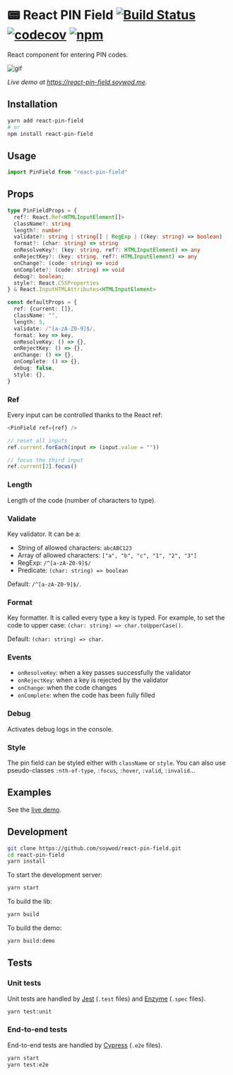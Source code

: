 # 📟 React PIN Field [![Build Status](https://travis-ci.org/soywod/react-pin-field.svg?branch=master)](https://travis-ci.org/soywod/react-pin-field) [![codecov](https://codecov.io/gh/soywod/react-pin-field/branch/master/graph/badge.svg)](https://codecov.io/gh/soywod/react-pin-field) [![npm](https://img.shields.io/npm/v/react-pin-field?label=npm)](https://www.npmjs.com/package/react-pin-field)

React component for entering PIN codes.

![gif](https://user-images.githubusercontent.com/10437171/70847884-f9d35f00-1e69-11ea-8152-1c70eda12137.gif)

*Live demo at https://react-pin-field.soywod.me.*

## Installation

```bash
yarn add react-pin-field
# or
npm install react-pin-field
```

## Usage

```typescript
import PinField from "react-pin-field"
```

## Props

```typescript
type PinFieldProps = {
  ref?: React.Ref<HTMLInputElement[]>
  className?: string
  length?: number
  validate?: string | string[] | RegExp | ((key: string) => boolean)
  format?: (char: string) => string
  onResolveKey?: (key: string, ref?: HTMLInputElement) => any
  onRejectKey?: (key: string, ref?: HTMLInputElement) => any
  onChange?: (code: string) => void
  onComplete?: (code: string) => void
  debug?: boolean;
  style?: React.CSSProperties
} & React.InputHTMLAttributes<HTMLInputElement>

const defaultProps = {
  ref: {current: []},
  className: "",
  length: 5,
  validate: /^[a-zA-Z0-9]$/,
  format: key => key,
  onResolveKey: () => {},
  onRejectKey: () => {},
  onChange: () => {},
  onComplete: () => {},
  debug: false,
  style: {},
}
```

### Ref

Every input can be controlled thanks to the React ref:

```typescript
<PinField ref={ref} />

// reset all inputs
ref.current.forEach(input => (input.value = ""))

// focus the third input
ref.current[2].focus()
```

### Length

Length of the code (number of characters to type).

### Validate

Key validator. It can be a:

- String of allowed characters: `abcABC123`
- Array of allowed characters: `["a", "b", "c", "1", "2", "3"]`
- RegExp: `/^[a-zA-Z0-9]$/`
- Predicate: `(char: string) => boolean`

Default: `/^[a-zA-Z0-9]$/`.

### Format

Key formatter. It is called every type a key is typed. For example, to
set the code to upper case: `(char: string) => char.toUpperCase()`.

Default: `(char: string) => char`.

### Events

- `onResolveKey`: when a key passes successfully the validator
- `onRejectKey`: when a key is rejected by the validator
- `onChange`: when the code changes
- `onComplete`: when the code has been fully filled

### Debug

Activates debug logs in the console.

### Style

The pin field can be styled either with `className` or `style`. You
can also use pseudo-classes `:nth-of-type`, `:focus`, `:hover`,
`:valid`, `:invalid`…

## Examples

See the [live demo](https://react-pin-field.soywod.me).

## Development

```bash
git clone https://github.com/soywod/react-pin-field.git
cd react-pin-field
yarn install
```

To start the development server:

```bash
yarn start
```

To build the lib:

```bash
yarn build
```

To build the demo:

```bash
yarn build:demo
```

## Tests

### Unit tests

Unit tests are handled by [Jest](https://jestjs.io/) (`.test` files)
and [Enzyme](https://airbnb.io/enzyme/) (`.spec` files).

```bash
yarn test:unit
```

### End-to-end tests

End-to-end tests are handled by [Cypress](https://www.cypress.io)
(`.e2e` files).

```bash
yarn start
yarn test:e2e
```
